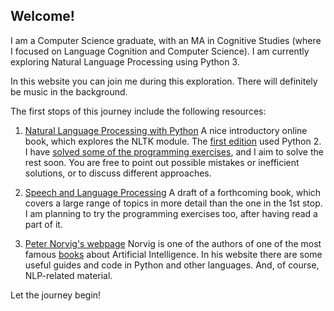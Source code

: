 ## Welcome!

I am a Computer Science graduate, with an MA in Cognitive Studies (where I focused on Language Cognition and Computer Science).
I am currently exploring Natural Language Processing using Python 3.

In this website you can join me during this exploration. There will definitely be music in the background.

The first stops of this journey include the following resources:

1. [Natural Language Processing with Python](https://www.nltk.org/book/)
A nice introductory online book, which explores the NLTK module. The [first edition](http://www.nltk.org/book_1ed/) used Python 2.
I have [solved some of the programming exercises](https://github.com/vpapg/NLTK_book_py3), and I aim to solve the rest soon. You are free to point out possible mistakes or inefficient solutions, or to discuss different approaches.

2. [Speech and Language Processing](https://web.stanford.edu/%7Ejurafsky/slp3/)
A draft of a forthcoming book, which covers a large range of topics in more detail than the one in the 1st stop. I am planning to try the programming exercises too, after having read a part of it.

3. [Peter Norvig's webpage](http://norvig.com/)
Norvig is one of the authors of one of the most famous [books](http://aima.cs.berkeley.edu/) about Artificial Intelligence. In his website there are some useful guides and code in Python and other languages. And, of course, NLP-related material.

Let the journey begin!
